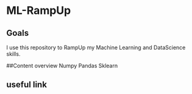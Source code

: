 # ML-RampUp

## Goals
I use this repository to RampUp my Machine Learning and DataScience skills.

##Content overview
Numpy
Pandas
Sklearn

## useful link
